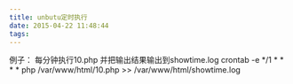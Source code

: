 ```yaml
---
title: unbutu定时执行
date: 2015-04-22 11:48:44
tags:  
---
```

例子： 每分钟执行10.php 并把输出结果输出到showtime.log
	  crontab -e
 	  */1 * * * * php /var/www/html/10.php >> /var/www/html/showtime.log 